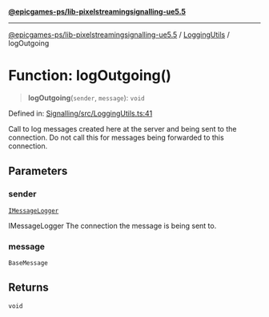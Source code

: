 [**@epicgames-ps/lib-pixelstreamingsignalling-ue5.5**](../../README.md)

***

[@epicgames-ps/lib-pixelstreamingsignalling-ue5.5](../../README.md) / [LoggingUtils](../README.md) / logOutgoing

# Function: logOutgoing()

> **logOutgoing**(`sender`, `message`): `void`

Defined in: [Signalling/src/LoggingUtils.ts:41](https://github.com/EpicGamesExt/PixelStreamingInfrastructure/blob/4dc9339cfc185a91d37d078aa9dd0951dfbae1a5/Signalling/src/LoggingUtils.ts#L41)

Call to log messages created here at the server and being sent to the connection.
Do not call this for messages being forwarded to this connection.

## Parameters

### sender

[`IMessageLogger`](../interfaces/IMessageLogger.md)

IMessageLogger The connection the message is being sent to.

### message

`BaseMessage`

## Returns

`void`
